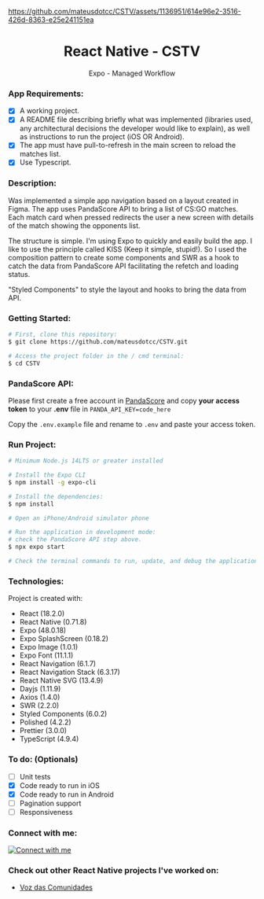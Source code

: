https://github.com/mateusdotcc/CSTV/assets/1136951/614e96e2-3516-426d-8363-e25e241151ea

<h1 align="center">React Native - CSTV</h1>
<p align="center">Expo - Managed Workflow</p>

### App Requirements:

- [x] A working project.
- [x] A README file describing briefly what was implemented (libraries used, any architectural decisions the developer would like to explain), as well as instructions to run the project (iOS OR Android).
- [x] The app must have pull-to-refresh in the main screen to reload the matches list.
- [x] Use Typescript.

### Description:

Was implemented a simple app navigation based on a layout created in Figma.
The app uses PandaScore API to bring a list of CS:GO matches.
Each match card when pressed redirects the user a new screen with details of the match showing the opponents list.

The structure is simple.
I'm using Expo to quickly and easily build the app. 
I like to use the principle called KISS (Keep it simple, stupid!).
So I used the composition pattern to create some components and SWR as a hook to catch the
data from PandaScore API facilitating the refetch and loading status.

"Styled Components" to style the layout and hooks to bring the data from API.

### Getting Started:

```bash
# First, clone this repository:
$ git clone https://github.com/mateusdotcc/CSTV.git

# Access the project folder in the / cmd terminal:
$ cd CSTV 
```

### PandaScore API:

Please first create a free account in [PandaScore](https://app.pandascore.co/signup)
and copy **your access token** to your **.env** file in `PANDA_API_KEY=code_here`

Copy the `.env.example` file and rename to `.env` and paste your access token.

### Run Project: 

```bash
# Minimum Node.js 14LTS or greater installed

# Install the Expo CLI
$ npm install -g expo-cli

# Install the dependencies:
$ npm install

# Open an iPhone/Android simulator phone

# Run the application in development mode:
# check the PandaScore API step above.
$ npx expo start

# Check the terminal commands to run, update, and debug the application using Expo
```

### Technologies:

Project is created with:

- React (18.2.0)
- React Native (0.71.8)
- Expo (48.0.18)
- Expo SplashScreen (0.18.2)
- Expo Image (1.0.1)
- Expo Font (11.1.1)
- React Navigation (6.1.7)
- React Navigation Stack (6.3.17)
- React Native SVG (13.4.9)
- Dayjs (1.11.9)
- Axios (1.4.0)
- SWR (2.2.0)
- Styled Components (6.0.2)
- Polished (4.2.2)
- Prettier (3.0.0)
- TypeScript (4.9.4)

### To do: (Optionals)

- [ ] Unit tests
- [x] Code ready to run in iOS
- [x] Code ready to run in Android
- [ ] Pagination support
- [ ] Responsiveness

### Connect with me:

<a href="https://www.linkedin.com/in/mateusdotcc/">
  <img alt="Connect with me" src="https://img.shields.io/badge/linkedin-%230077B5.svg?style=for-the-badge&logo=linkedin&logoColor=white" />
</a>

### Check out other React Native projects I've worked on:

- [Voz das Comunidades](https://play.google.com/store/apps/details?id=br.com.vozdascomunidades)
